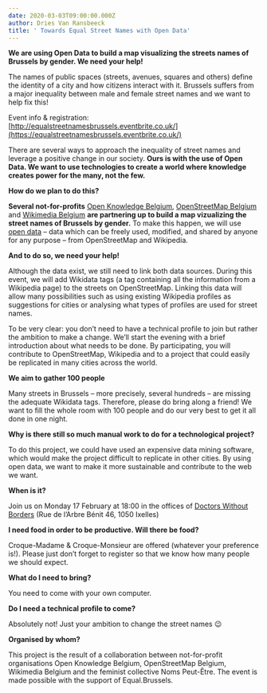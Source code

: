 ```yaml
---
date: 2020-03-03T09:00:00.000Z
author: Dries Van Ransbeeck
title: ' Towards Equal Street Names with Open Data'
---
```


<!--StartFragment-->

**We are using Open Data to build a map visualizing the streets names of Brussels by gender. We need your help!**

The names of public spaces (streets, avenues, squares and others) define the identity of a city and how citizens interact with it. Brussels suffers from a major inequality between male and female street names and we want to help fix this!

Event info & registration: [http://equalstreetnamesbrussels.eventbrite.co.uk/](https://equalstreetnamesbrussels.eventbrite.co.uk/)

There are several ways to approach the inequality of street names and leverage a positive change in our society. **Ours is with the use of Open Data. We want to use technologies to create a world where knowledge creates power for the many, not the few.**

**How do we plan to do this?**

**Several not-for-profits** [Open Knowledge Belgium](https://be.okfn.org/), [OpenStreetMap Belgium](https://openstreetmap.be/fr/) and [Wikimedia Belgium](https://be.wikimedia.org/wiki/Wikimedia_Belgium) **are partnering up to build a map vizualizing the street names of Brussels by gender.** To make this happen, we will use [open data](https://opendefinition.org/) – data which can be freely used, modified, and shared by anyone for any purpose – from OpenStreetMap and Wikipedia.

**And to do so, we need your help!**

Although the data exist, we still need to link both data sources. During this event, we will add Wikidata tags (a tag containing all the information from a Wikipedia page) to the streets on OpenStreetMap. Linking this data will allow many possibilities such as using existing Wikipedia profiles as suggestions for cities or analysing what types of profiles are used for street names.

To be very clear: you don’t need to have a technical profile to join but rather the ambition to make a change. We’ll start the evening with a brief introduction about what needs to be done. By participating, you will contribute to OpenStreetMap, Wikipedia and to a project that could easily be replicated in many cities across the world.

**We aim to gather 100 people**

Many streets in Brussels – more precisely, several hundreds – are missing the adequate Wikidata tags. Therefore, please do bring along a friend! We want to fill the whole room with 100 people and do our very best to get it all done in one night.

**Why is there still so much manual work to do for a technological project?**

To do this project, we could have used an expensive data mining software, which would make the project difficult to replicate in other cities. By using open data, we want to make it more sustainable and contribute to the web we want.

**When is it?**

Join us on Monday 17 February at 18:00 in the offices of [Doctors Without Borders](https://www.openstreetmap.org/node/3395003157#map=17/50.83381/4.36399&layers=C) (Rue de l’Arbre Bénit 46, 1050 Ixelles)

**I need food in order to be productive. Will there be food?**

Croque-Madame & Croque-Monsieur are offered (whatever your preference is!). Please just don’t forget to register so that we know how many people we should expect.

**What do I need to bring?**

You need to come with your own computer.

**Do I need a technical profile to come?**

Absolutely not! Just your ambition to change the street names 😉

**Organised by whom?**

This project is the result of a collaboration between not-for-profit organisations Open Knowledge Belgium, OpenStreetMap Belgium, Wikimedia Belgium and the feminist collective Noms Peut-Être. The event is made possible with the support of Equal.Brussels.

<!--EndFragment-->
